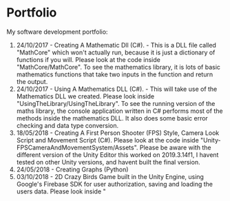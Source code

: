 # Portfolio
My software development portfolio:

1. 24/10/2017 - Creating A Mathematic Dll (C#). - This is a DLL file called "MathCore" which won't actually run, because it is just a dictionary of functions if you will. Please look at the code inside "MathCore/MathCore". To see the mathematics library, it is lots of basic mathematics functions that take two inputs in the function and return the output.
2. 24/10/2017 - Using A Mathematics DLL (C#). - This will take use of the Mathematics DLL we created. Please look inside "UsingTheLibrary/UsingTheLibrary". To see the running version of the maths library, the console application written in C# performs most of the methods inside the mathematics DLL. It also does some basic error checking and data type conversion.
3. 18/05/2018 - Creating A First Person Shooter (FPS) Style, Camera Look Script and Movement Script (C#). Please look at the code inside "Unity-FPSCameraAndMovementSystem/Assets". Please be aware with the different version of the Unity Editor this worked on 2019.3.14f1, I havent tested on other Unity versions, and havent built the final version.
4. 24/05/2018 - Creating Graphs (Python)
5. 03/10/2018 - 2D Crazy Birds Game built in the Unity Engine, using Google's Firebase SDK for user authorization, saving and loading the users data. Please look inside "
